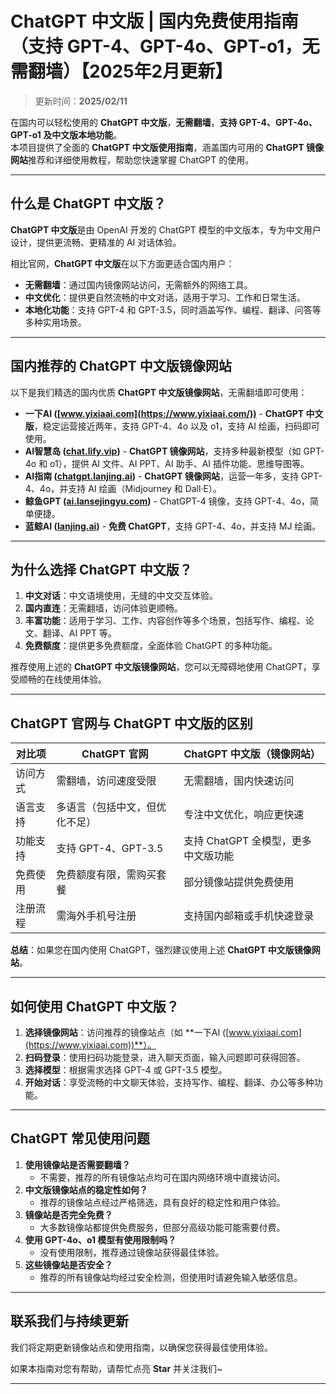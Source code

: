 # ChatGPT 中文版 | 国内免费使用指南（支持 GPT-4、GPT-4o、GPT-o1，无需翻墙）【2025年2月更新】

> 更新时间：**2025/02/11**  

在国内可以轻松使用的 **ChatGPT 中文版**，**无需翻墙**，**支持 GPT-4、GPT-4o、GPT-o1 及中文版本地功能**。  
本项目提供了全面的 **ChatGPT 中文版使用指南**，涵盖国内可用的 **ChatGPT 镜像网站**推荐和详细使用教程，帮助您快速掌握 ChatGPT 的使用。

---

## 什么是 ChatGPT 中文版？

**ChatGPT 中文版**是由 OpenAI 开发的 ChatGPT 模型的中文版本，专为中文用户设计，提供更流畅、更精准的 AI 对话体验。

相比官网，**ChatGPT 中文版**在以下方面更适合国内用户：

- **无需翻墙**：通过国内镜像网站访问，无需额外的网络工具。
- **中文优化**：提供更自然流畅的中文对话，适用于学习、工作和日常生活。
- **本地化功能**：支持 GPT-4 和 GPT-3.5，同时涵盖写作、编程、翻译、问答等多种实用场景。

---

## 国内推荐的 ChatGPT 中文版镜像网站

以下是我们精选的国内优质 **ChatGPT 中文版镜像网站**，无需翻墙即可使用：

- **一下AI ([www.yixiaai.com](https://www.yixiaai.com/))** - **ChatGPT 中文版**，稳定运营接近两年，支持 GPT-4、4o 以及 o1，支持 AI 绘画，扫码即可使用。
- **AI智慧岛 ([chat.lify.vip](https://chat.lify.vip/))** - **ChatGPT 镜像网站**，支持多种最新模型（如 GPT-4o 和 o1），提供 AI 文件、AI PPT、AI 助手、AI 插件功能、思维导图等。
- **AI指南 ([chatgpt.lanjing.ai](https://chatgpt.lanjing.ai/))** - **ChatGPT 镜像网站**，运营一年多，支持 GPT-4、4o，并支持 AI 绘画（Midjourney 和 Dall·E）。
- **鲸鱼GPT ([ai.lansejingyu.com](https://ai.lansejingyu.com/))** - ChatGPT-4 镜像，支持 GPT-4、4o，简单便捷。
- **蓝鲸AI ([lanjing.ai](https://lanjing.ai/))** - **免费 ChatGPT**，支持 GPT-4、4o，并支持 MJ 绘画。

---

## 为什么选择 ChatGPT 中文版？

1. **中文对话**：中文语境使用，无缝的中文交互体验。
2. **国内直连**：无需翻墙，访问体验更顺畅。
3. **丰富功能**：适用于学习、工作、内容创作等多个场景，包括写作、编程、论文、翻译、AI PPT 等。
4. **免费额度**：提供更多免费额度，全面体验 ChatGPT 的多种功能。

推荐使用上述的 **ChatGPT 中文版镜像网站**，您可以无障碍地使用 ChatGPT，享受顺畅的在线使用体验。

---

## ChatGPT 官网与 ChatGPT 中文版的区别

| 对比项              | ChatGPT 官网                 | ChatGPT 中文版（镜像网站）           |
|---------------------|-----------------------------|------------------------------------|
| 访问方式            | 需翻墙，访问速度受限         | 无需翻墙，国内快速访问              |
| 语言支持            | 多语言（包括中文，但优化不足）| 专注中文优化，响应更快速            |
| 功能支持            | 支持 GPT-4、GPT-3.5          | 支持 ChatGPT 全模型，更多中文版功能 |
| 免费使用            | 免费额度有限，需购买套餐     | 部分镜像站提供免费使用              |
| 注册流程            | 需海外手机号注册             | 支持国内邮箱或手机快速登录          |

**总结**：如果您在国内使用 ChatGPT，强烈建议使用上述 **ChatGPT 中文版镜像网站**。

---

## 如何使用 ChatGPT 中文版？

1. **选择镜像网站**：访问推荐的镜像站点（如 **一下AI ([www.yixiaai.com](https://www.yixiaai.com))**）。
2. **扫码登录**：使用扫码功能登录，进入聊天页面，输入问题即可获得回答。
3. **选择模型**：根据需求选择 GPT-4 或 GPT-3.5 模型。
4. **开始对话**：享受流畅的中文聊天体验，支持写作、编程、翻译、办公等多种功能。

---

## ChatGPT 常见使用问题

1. **使用镜像站是否需要翻墙？**
   - 不需要，推荐的所有镜像站点均可在国内网络环境中直接访问。
2. **中文版镜像站点的稳定性如何？**
   - 推荐的镜像站点经过严格筛选，具有良好的稳定性和用户体验。
3. **镜像站是否完全免费？**
   - 大多数镜像站都提供免费服务，但部分高级功能可能需要付费。
4. **使用 GPT-4o、o1 模型有使用限制吗？**
   - 没有使用限制，推荐通过镜像站获得最佳体验。
5. **这些镜像站是否安全？**
   - 推荐的所有镜像站均经过安全检测，但使用时请避免输入敏感信息。

---

## 联系我们与持续更新

我们将定期更新镜像站点和使用指南，以确保您获得最佳使用体验。

如果本指南对您有帮助，请帮忙点亮 **Star** 并关注我们~

---
